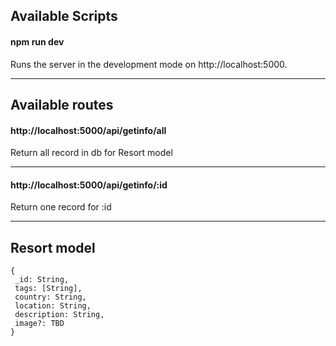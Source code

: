 ## **Available Scripts**

#### **npm run dev**
Runs the server in the development mode on http://localhost:5000.
____

## **Available routes**

#### **http://localhost:5000/api/getinfo/all**
Return all record in db for Resort model

____

#### **http://localhost:5000/api/getinfo/:id**
Return one record for :id

____

## **Resort model**
```
{
 _id: String,
 tags: [String],
 country: String,
 location: String,
 description: String,
 image?: TBD
}
```
